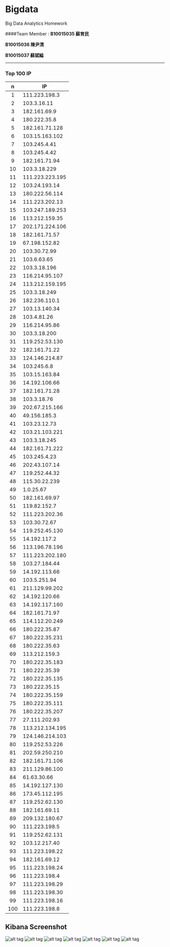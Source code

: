 # Bigdata

Big Data Analytics Homework

####Team Member : 
  **B10015035 蘇育民**  

  **B10015036 陳尹清**

  **B10015037 蘇斌綸**

* * *

### Top 100 IP
n | IP
:---:|--------------
1 |111.223.198.3
2 |103.3.16.11
3 |182.161.69.9
4 |180.222.35.8
5 |182.161.71.128
6 |103.15.163.102
7 |103.245.4.41
8 |103.245.4.42
9 |182.161.71.94
10|103.3.18.229
11|111.223.223.195
12|103.24.193.14
13|180.222.56.114
14|111.223.202.13
15|103.247.189.253
16|113.212.159.35
17|202.171.224.106
18|182.161.71.57
19|67.198.152.82
20|103.30.72.99
21|103.6.63.65
22|103.3.18.196
23|116.214.95.107
24|113.212.159.195
25|103.3.18.249
26|182.236.110.1
27|103.13.140.34
28|103.4.81.26
29|116.214.95.86
30|103.3.18.200
31|119.252.53.130
32|182.161.71.22
33|124.146.214.87
34|103.245.6.8
35|103.15.163.84
36|14.192.106.66
37|182.161.71.28
38|103.3.18.76
39|202.67.215.166
40|49.156.185.3
41|103.23.12.73
42|103.21.103.221
43|103.3.18.245
44|182.161.71.222
45|103.245.4.23
46|202.43.107.14
47|119.252.44.32
48|115.30.22.239
49|1.0.25.67
50|182.161.69.97
51|119.82.152.7
52|111.223.202.36
53|103.30.72.67
54|119.252.45.130
55|14.192.117.2
56|113.196.78.196
57|111.223.202.180
58|103.27.184.44
59|14.192.113.66
60|103.5.251.94
61|211.129.99.202
62|14.192.120.66
63|14.192.117.160
64|182.161.71.97
65|114.112.20.249
66|180.222.35.87
67|180.222.35.231
68|180.222.35.63
69|113.212.159.3
70|180.222.35.183
71|180.222.35.39
72|180.222.35.135
73|180.222.35.15
74|180.222.35.159
75|180.222.35.111
76|180.222.35.207
77|27.111.202.93
78|113.212.134.195
79|124.146.214.103
80|119.252.53.226
81|202.59.250.210
82|182.161.71.106
83|211.129.86.100
84|61.63.30.66
85|14.192.127.130
86|173.45.112.195
87|119.252.62.130
88|182.161.69.11
89|209.132.180.67
90|111.223.198.5
91|119.252.62.131
92|103.12.217.40
93|111.223.198.22
94|182.161.69.12
95|111.223.198.24
96|111.223.198.4
97|111.223.198.29
98|111.223.198.30
99|111.223.198.16
100|111.223.198.8

## Kibana Screenshot
![alt tag](https://github.com/YxingC/bigdata/blob/master/Photos/1.jpg)
![alt tag](https://github.com/YxingC/bigdata/blob/master/Photos/2.jpg)
![alt tag](https://github.com/YxingC/bigdata/blob/master/Photos/3.jpg)
![alt tag](https://github.com/YxingC/bigdata/blob/master/Photos/4.jpg)
![alt tag](https://github.com/YxingC/bigdata/blob/master/Photos/5.jpg)
![alt tag](https://github.com/YxingC/bigdata/blob/master/Photos/6.jpg)
![alt tag](https://github.com/YxingC/bigdata/blob/master/Photos/7.jpg)
